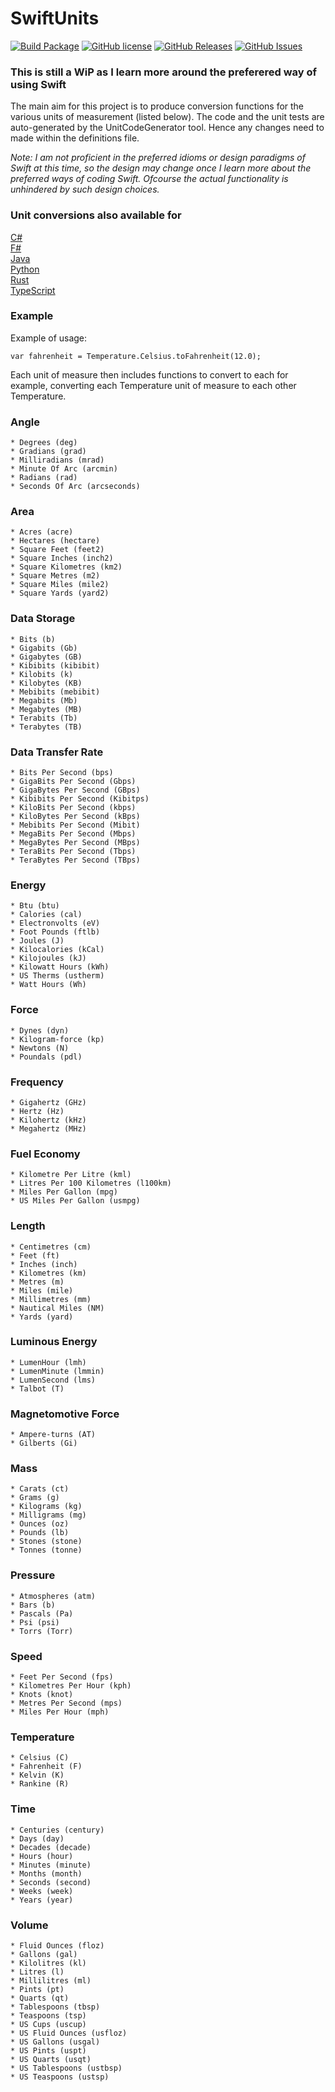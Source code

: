 # SwiftUnits

[![Build Package](https://github.com/putridparrot/SwiftUnits/actions/workflows/build-package.yaml/badge.svg)](https://github.com/putridparrot/SwiftUnits/actions/workflows/build-package.yaml)
[![GitHub license](https://img.shields.io/badge/license-MIT-blue.svg)](https://github.com/putridparrot/SwiftUnits/blob/master/LICENSE.md)
[![GitHub Releases](https://img.shields.io/github/release/putridparrot/SwiftUnits.svg)](https://github.com/putridparrot/SwiftUnits/releases)
[![GitHub Issues](https://img.shields.io/github/issues/putridparrot/SwiftUnits.svg)](https://github.com/putridparrot/SwiftUnits/issues)

### This is still a WiP as I learn more around the preferered way of using Swift

The main aim for this project is to produce conversion functions for the various units of measurement (listed below). The code and the unit tests
are auto-generated by the UnitCodeGenerator tool. Hence any changes need to made within the definitions file.

_Note: I am not proficient in the preferred idioms or design paradigms of Swift at this time, so the design may change once I learn more about the preferred ways of coding Swift. Ofcourse the actual functionality is unhindered by such design choices._ 

### Unit conversions also available for 

[C#](https://github.com/putridparrot/PutridParrot.Units)  
[F#](https://github.com/putridparrot/FSharp.Units)  
[Java](https://github.com/putridparrot/JavaUnits)  
[Python](https://github.com/putridparrot/PyUnits)  
[Rust](https://github.com/putridparrot/RustUnits)   
[TypeScript](https://github.com/putridparrot/unit-conversions)  

### Example

Example of usage:

```
var fahrenheit = Temperature.Celsius.toFahrenheit(12.0);
```

Each unit of measure then includes functions to convert to each for example, converting each Temperature unit of measure to each other Temperature.

### Angle

	* Degrees (deg)
	* Gradians (grad)
	* Milliradians (mrad)
	* Minute Of Arc (arcmin)
	* Radians (rad)
	* Seconds Of Arc (arcseconds)

### Area

	* Acres (acre)
	* Hectares (hectare)
	* Square Feet (feet2)
	* Square Inches (inch2)
	* Square Kilometres (km2)
	* Square Metres (m2)
	* Square Miles (mile2)
	* Square Yards (yard2)

### Data Storage

	* Bits (b)
	* Gigabits (Gb)
	* Gigabytes (GB)
	* Kibibits (kibibit)
	* Kilobits (k)
	* Kilobytes (KB)
	* Mebibits (mebibit)
	* Megabits (Mb)
	* Megabytes (MB)
	* Terabits (Tb)
	* Terabytes (TB)

### Data Transfer Rate

	* Bits Per Second (bps)
	* GigaBits Per Second (Gbps)
	* GigaBytes Per Second (GBps)
	* Kibibits Per Second (Kibitps)
	* KiloBits Per Second (kbps)
	* KiloBytes Per Second (kBps)
	* Mebibits Per Second (Mibit)
	* MegaBits Per Second (Mbps)
	* MegaBytes Per Second (MBps)
	* TeraBits Per Second (Tbps)
	* TeraBytes Per Second (TBps)

### Energy

	* Btu (btu)
	* Calories (cal)
	* Electronvolts (eV)
	* Foot Pounds (ftlb)
	* Joules (J)
	* Kilocalories (kCal)
	* Kilojoules (kJ)
	* Kilowatt Hours (kWh)
	* US Therms (ustherm)
	* Watt Hours (Wh)

### Force

	* Dynes (dyn)
	* Kilogram-force (kp)
	* Newtons (N)
	* Poundals (pdl)

### Frequency

	* Gigahertz (GHz)
	* Hertz (Hz)
	* Kilohertz (kHz)
	* Megahertz (MHz)

### Fuel Economy

	* Kilometre Per Litre (kml)
	* Litres Per 100 Kilometres (l100km)
	* Miles Per Gallon (mpg)
	* US Miles Per Gallon (usmpg)

### Length

	* Centimetres (cm)
	* Feet (ft)
	* Inches (inch)
	* Kilometres (km)
	* Metres (m)
	* Miles (mile)
	* Millimetres (mm)
	* Nautical Miles (NM)
	* Yards (yard)

### Luminous Energy

	* LumenHour (lmh)
	* LumenMinute (lmmin)
	* LumenSecond (lms)
	* Talbot (T)

### Magnetomotive Force

	* Ampere-turns (AT)
	* Gilberts (Gi)

### Mass

	* Carats (ct)
	* Grams (g)
	* Kilograms (kg)
	* Milligrams (mg)
	* Ounces (oz)
	* Pounds (lb)
	* Stones (stone)
	* Tonnes (tonne)

### Pressure

	* Atmospheres (atm)
	* Bars (b)
	* Pascals (Pa)
	* Psi (psi)
	* Torrs (Torr)

### Speed

	* Feet Per Second (fps)
	* Kilometres Per Hour (kph)
	* Knots (knot)
	* Metres Per Second (mps)
	* Miles Per Hour (mph)

### Temperature

	* Celsius (C)
	* Fahrenheit (F)
	* Kelvin (K)
	* Rankine (R)

### Time

	* Centuries (century)
	* Days (day)
	* Decades (decade)
	* Hours (hour)
	* Minutes (minute)
	* Months (month)
	* Seconds (second)
	* Weeks (week)
	* Years (year)

### Volume

	* Fluid Ounces (floz)
	* Gallons (gal)
	* Kilolitres (kl)
	* Litres (l)
	* Millilitres (ml)
	* Pints (pt)
	* Quarts (qt)
	* Tablespoons (tbsp)
	* Teaspoons (tsp)
	* US Cups (uscup)
	* US Fluid Ounces (usfloz)
	* US Gallons (usgal)
	* US Pints (uspt)
	* US Quarts (usqt)
	* US Tablespoons (ustbsp)
	* US Teaspoons (ustsp)

